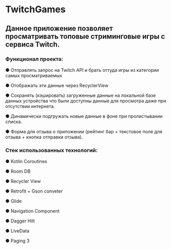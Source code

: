 # TwitchGames
## Данное приложение позволяет просматривать топовые стриминговые игры с сервиса Twitch.


### **Функционал проекта:**

● Отправлять запрос на Twitch API и брать оттуда игры из категории самых просматриваемых

● Отображать эти данные через RecyclerView 

● Сохранять (кэшировать) загруженные данные на локальной базе данных устройства что были доступны данные для просмотра даже при отсутствии интернета.

● Динамически подгружать новые данные в фоне при пролистывании списка.

● Форма для отзыва о приложении (рейтинг бар + текстовое поле для отзыва + кнопка отправки отзыва).

### **Стек использованных технологий:**

● Kotlin Coroutines

● Room DB

● Recycler View

● Retrofit + Gson conveter

● Glide

● Navigation Component

● Dagger Hilt

● LiveData

● Paging 3
